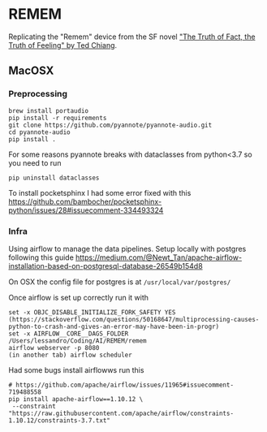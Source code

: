 # REMEM
Replicating the "Remem" device from the SF novel ["The Truth of Fact, the Truth of Feeling" by Ted Chiang](https://en.wikipedia.org/wiki/The_Truth_of_Fact,_the_Truth_of_Feeling).


## MacOSX

### Preprocessing 

```
brew install portaudio
pip install -r requirements
git clone https://github.com/pyannote/pyannote-audio.git
cd pyannote-audio
pip install .
```

For some reasons pyannote breaks with dataclasses from python<3.7 so you need to run
```
pip uninstall dataclasses
```

To install pocketsphinx I had some error fixed with this https://github.com/bambocher/pocketsphinx-python/issues/28#issuecomment-334493324


### Infra

Using airflow to manage the data pipelines. Setup locally with postgres following this guide https://medium.com/@Newt_Tan/apache-airflow-installation-based-on-postgresql-database-26549b154d8

On OSX the config file for postgres is at `/usr/local/var/postgres/`

Once airflow is set up correctly run it with

```
set -x OBJC_DISABLE_INITIALIZE_FORK_SAFETY YES (https://stackoverflow.com/questions/50168647/multiprocessing-causes-python-to-crash-and-gives-an-error-may-have-been-in-progr)
set -x AIRFLOW__CORE__DAGS_FOLDER /Users/lessandro/Coding/AI/REMEM/remem
airflow webserver -p 8080
(in another tab) airflow scheduler
```

Had some bugs install airflowws run this
``` 
# https://github.com/apache/airflow/issues/11965#issuecomment-719488558
pip install apache-airflow==1.10.12 \
 --constraint "https://raw.githubusercontent.com/apache/airflow/constraints-1.10.12/constraints-3.7.txt"
```
